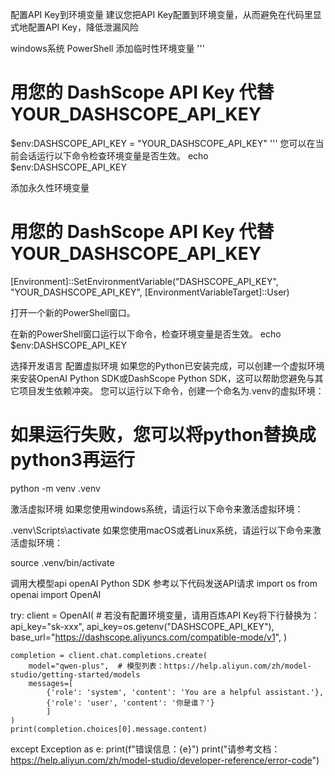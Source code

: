 配置API Key到环境变量
建议您把API Key配置到环境变量，从而避免在代码里显式地配置API Key，降低泄漏风险

windows系统 PowerShell
添加临时性环境变量
'''
# 用您的 DashScope API Key 代替 YOUR_DASHSCOPE_API_KEY
$env:DASHSCOPE_API_KEY = "YOUR_DASHSCOPE_API_KEY"
'''
您可以在当前会话运行以下命令检查环境变量是否生效。
echo $env:DASHSCOPE_API_KEY


添加永久性环境变量

# 用您的 DashScope API Key 代替 YOUR_DASHSCOPE_API_KEY
[Environment]::SetEnvironmentVariable("DASHSCOPE_API_KEY", "YOUR_DASHSCOPE_API_KEY", [EnvironmentVariableTarget]::User)

打开一个新的PowerShell窗口。

在新的PowerShell窗口运行以下命令，检查环境变量是否生效。
echo $env:DASHSCOPE_API_KEY


选择开发语言
配置虚拟环境
如果您的Python已安装完成，可以创建一个虚拟环境来安装OpenAI Python SDK或DashScope Python SDK，这可以帮助您避免与其它项目发生依赖冲突。
您可以运行以下命令，创建一个命名为.venv的虚拟环境：
# 如果运行失败，您可以将python替换成python3再运行
python -m venv .venv

激活虚拟环境
如果您使用windows系统，请运行以下命令来激活虚拟环境：
 
.venv\Scripts\activate
如果您使用macOS或者Linux系统，请运行以下命令来激活虚拟环境：
 
source .venv/bin/activate

调用大模型api
openAI Python SDK 参考以下代码发送API请求
import os
from openai import OpenAI

try:
    client = OpenAI(
        # 若没有配置环境变量，请用百炼API Key将下行替换为：api_key="sk-xxx",
        api_key=os.getenv("DASHSCOPE_API_KEY"),
        base_url="https://dashscope.aliyuncs.com/compatible-mode/v1",
    )

    completion = client.chat.completions.create(
        model="qwen-plus",  # 模型列表：https://help.aliyun.com/zh/model-studio/getting-started/models
        messages=[
            {'role': 'system', 'content': 'You are a helpful assistant.'},
            {'role': 'user', 'content': '你是谁？'}
            ]
    )
    print(completion.choices[0].message.content)
except Exception as e:
    print(f"错误信息：{e}")
    print("请参考文档：https://help.aliyun.com/zh/model-studio/developer-reference/error-code")
